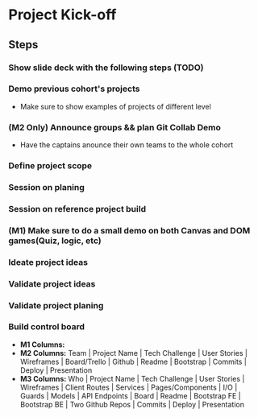 # Project Kick-off

## Steps

### Show slide deck with the following steps (TODO)

### Demo previous cohort's projects
  - Make sure to show examples of projects of different level

### (M2 Only) Announce groups && plan Git Collab Demo
  - Have the captains anounce their own teams to the whole cohort

### Define project scope

### Session on planing

### Session on reference project build

### (M1) Make sure to do a small demo on both Canvas and DOM games(Quiz, logic, etc)

### Ideate project ideas

### Validate project ideas

### Validate project planing

### Build control board
  - **M1 Columns:**
  - **M2 Columns:** Team | Project Name | Tech Challenge | User Stories | Wireframes | Board/Trello | Github | Readme | Bootstrap | Commits | Deploy | Presentation
  - **M3 Columns:** Who | Project Name | Tech Challenge | User Stories | Wireframes | Client Routes | Services | Pages/Components | I/O | Guards | Models | API Endpoints | Board | Readme | Bootstrap FE | Bootstrap BE | Two Github Repos | Commits | Deploy | Presentation
